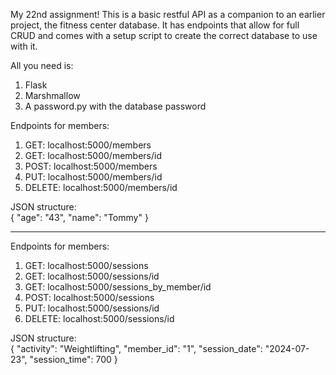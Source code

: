 My 22nd assignment! This is a basic restful API as a companion to an earlier project, the fitness center database. It has endpoints that allow for full CRUD and comes with a setup script to create the correct database to use with it.

All you need is:  
1. Flask  
2. Marshmallow  
3. A password.py with the database password

Endpoints for members:  
1. GET: localhost:5000/members  
2. GET: localhost:5000/members/id  
3. POST: localhost:5000/members  
4. PUT: localhost:5000/members/id  
5. DELETE: localhost:5000/members/id  

JSON structure:  
{
    "age": "43",
    "name": "Tommy"
}  

---------------------------------------------------------

Endpoints for members:  
1. GET: localhost:5000/sessions  
2. GET: localhost:5000/sessions/id 
3. GET: localhost:5000/sessions_by_member/id 
4. POST: localhost:5000/sessions  
5. PUT: localhost:5000/sessions/id  
6. DELETE: localhost:5000/sessions/id  

JSON structure:  
{
    "activity": "Weightlifting",
    "member_id": "1",
    "session_date": "2024-07-23",
    "session_time": 700
}  